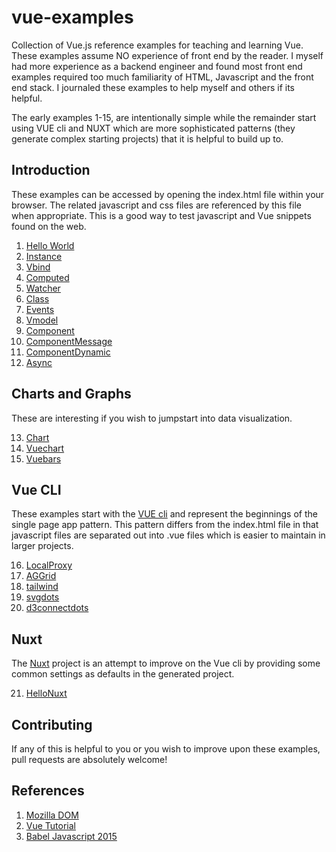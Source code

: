 # vue-examples

Collection of Vue.js reference examples for teaching and learning Vue. These examples assume NO experience of front end by the reader. I myself had more experience as a backend engineer and found most front end examples required too much familiarity of HTML, Javascript and the front end stack. I journaled these examples to help myself and others if its helpful.

The early examples 1-15, are intentionally simple while the remainder start using VUE cli and NUXT which are more sophisticated patterns (they generate complex starting projects) that it is helpful to build up to. 

## Introduction

These examples can be accessed by opening the index.html file within your browser. The related javascript and css files are referenced by this file when appropriate. This is a good way to test javascript and Vue snippets found on the web.

1. [Hello World](https://github.com/peterlamar/vue-workshop/tree/master/1-helloworld)
2. [Instance](https://github.com/peterlamar/vue-workshop/tree/master/2-instance)
3. [Vbind](https://github.com/peterlamar/vue-workshop/tree/master/3-vbind)
4. [Computed](https://github.com/peterlamar/vue-workshop/tree/master/4-computed)
5. [Watcher](https://github.com/peterlamar/vue-workshop/tree/master/5-watcher)
6. [Class](https://github.com/peterlamar/vue-workshop/tree/master/6-class)
7. [Events](https://github.com/peterlamar/vue-workshop/tree/master/7-events)
8. [Vmodel](https://github.com/peterlamar/vue-workshop/tree/master/8-vmodel)
9. [Component](https://github.com/peterlamar/vue-workshop/tree/master/9-component)
10. [ComponentMessage](https://github.com/peterlamar/vue-workshop/tree/master/10-componentmessage)
11. [ComponentDynamic](https://github.com/peterlamar/vue-workshop/tree/master/11-componentdynamic)
12. [Async](https://github.com/peterlamar/vue-workshop/tree/master/12-async)

## Charts and Graphs

These are interesting if you wish to jumpstart into data visualization. 

13. [Chart](https://github.com/peterlamar/vue-workshop/tree/master/13-chart)
14. [Vuechart](https://github.com/peterlamar/vue-workshop/tree/master/15-vuechart)
15. [Vuebars](https://github.com/peterlamar/vue-workshop/tree/master/15-vuebars)

## Vue CLI

These examples start with the [VUE cli](https://cli.vuejs.org/) and represent the beginnings of the single page app pattern. This pattern differs from the index.html file in that javascript files are separated out into .vue files which is easier to maintain in larger projects. 

16. [LocalProxy](https://github.com/peterlamar/vue-workshop/tree/master/16-localproxy)
17. [AGGrid](https://github.com/peterlamar/vue-workshop/tree/master/17-aggrid)
18. [tailwind](https://github.com/peterlamar/vue-workshop/tree/master/18-tailwind)
19. [svgdots](https://github.com/peterlamar/vue-workshop/tree/master/19-svgdots)
20. [d3connectdots](https://github.com/peterlamar/vue-workshop/tree/master/20-d3connectdots)

## Nuxt

The [Nuxt](https://nuxtjs.org/) project is an attempt to improve on the Vue cli by providing some common settings as defaults in the generated project.

21. [HelloNuxt](https://github.com/peterlamar/vue-workshop/tree/master/21-hellonuxt)

## Contributing

If any of this is helpful to you or you wish to improve upon these examples, pull requests are absolutely welcome!

## References

1. [Mozilla DOM](https://developer.mozilla.org/en-US/docs/Web/API/Document_Object_Model)
2. [Vue Tutorial](https://vuejs.org/v2/guide/installation.html)
3. [Babel Javascript 2015](https://babeljs.io/docs/en/learn)
